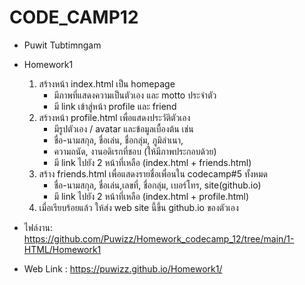 # CODE_CAMP12
- Puwit Tubtimngam
 - Homework1
   1. สร้างหน้า index.html เป็น homepage
       * มีภาพที่แสดงความเป็นตัวเอง และ motto ประจำตัว
       * มี link เข้าสู่หน้า profile และ friend
   2. สร้างหน้า profile.html เพื่อแสดงประวัติตัวเอง
       * มีรูปตัวเอง / avatar และข้อมูลเบื้องต้น เช่น
       * ชื่อ-นามสกุล,​ ชื่อเล่น, ชื่อกลุ่ม,​ ภูมิลำเนา,
       * ความถนัด, งานอดิเรกที่ชอบ (ให้มีภาพประกอบด้วย)
       * มี link ไปยัง 2 หน้าที่เหลือ (index.html + friends.html)
   3. สร้าง friends.html เพื่อแสดงรายชื่อเพื่อนใน codecamp#5 ทั้งหมด
       * ชื่อ-นามสกุล,​ ชื่อเล่น,เลขที่, ชื่อกลุ่ม,​ เบอร์โทร, site(github.io)
       * มี link ไปยัง 2 หน้าที่เหลือ (index.html + profile.html)
   4. เมื่อเรียบร้อยแล้ว ให้ส่ง web site นี้ขึ้น github.io ของตัวเอง
 - ไฟล์งาน: https://github.com/Puwizz/Homework_codecamp_12/tree/main/1-HTML/Homework1
 
 - Web Link : https://puwizz.github.io/Homework1/